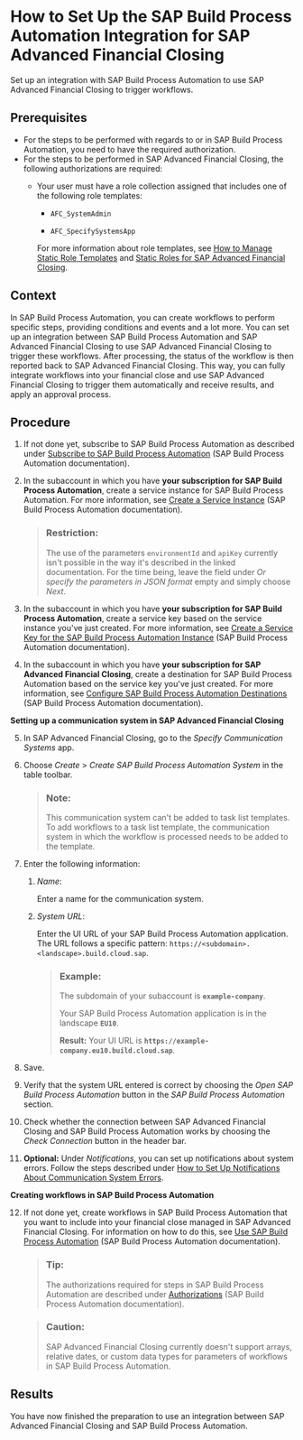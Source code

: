 <!-- loio0d8e37f0589e4ef7a9fbbc48de4c1ea4 -->

# How to Set Up the SAP Build Process Automation Integration for SAP Advanced Financial Closing

Set up an integration with SAP Build Process Automation to use SAP Advanced Financial Closing to trigger workflows.



<a name="loio0d8e37f0589e4ef7a9fbbc48de4c1ea4__prereq_nqx_p4r_zcc"/>

## Prerequisites

-   For the steps to be performed with regards to or in SAP Build Process Automation, you need to have the required authorization.
-   For the steps to be performed in SAP Advanced Financial Closing, the following authorizations are required:
    -   Your user must have a role collection assigned that includes one of the following role templates:

        -   `AFC_SystemAdmin`

        -   `AFC_SpecifySystemsApp`


        For more information about role templates, see [How to Manage Static Role Templates](../User-Management/how-to-manage-static-role-templates-0cca34d.md) and [Static Roles for SAP Advanced Financial Closing](../User-Management/static-roles-for-sap-advanced-financial-closing-b92a241.md).





## Context

In SAP Build Process Automation, you can create workflows to perform specific steps, providing conditions and events and a lot more. You can set up an integration between SAP Build Process Automation and SAP Advanced Financial Closing to use SAP Advanced Financial Closing to trigger these workflows. After processing, the status of the workflow is then reported back to SAP Advanced Financial Closing. This way, you can fully integrate workflows into your financial close and use SAP Advanced Financial Closing to trigger them automatically and receive results, and apply an approval process.



## Procedure

1.  If not done yet, subscribe to SAP Build Process Automation as described under [Subscribe to SAP Build Process Automation](https://help.sap.com/docs/build-process-automation/sap-build-process-automation/subscribe-to-sap-build-process-automation) \(SAP Build Process Automation documentation\).

2.  In the subaccount in which you have **your subscription for SAP Build Process Automation**, create a service instance for SAP Build Process Automation. For more information, see [Create a Service Instance](https://help.sap.com/docs/build-process-automation/sap-build-process-automation/create-service-instance) \(SAP Build Process Automation documentation\).

    > ### Restriction:  
    > The use of the parameters `environmentId` and `apiKey` currently isn't possible in the way it's described in the linked documentation. For the time being, leave the field under *Or specify the parameters in JSON format* empty and simply choose *Next*.

3.  In the subaccount in which you have **your subscription for SAP Build Process Automation**, create a service key based on the service instance you've just created. For more information, see [Create a Service Key for the SAP Build Process Automation Instance](https://help.sap.com/docs/build-process-automation/sap-build-process-automation/create-service-key-for-sap-build-process-automation-instance) \(SAP Build Process Automation documentation\).

4.  In the subaccount in which you have **your subscription for SAP Advanced Financial Closing**, create a destination for SAP Build Process Automation based on the service key you've just created. For more information, see [Configure SAP Build Process Automation Destinations](https://help.sap.com/docs/build-process-automation/sap-build-process-automation/configure-sap-build-process-automation-destinations) \(SAP Build Process Automation documentation\).


**Setting up a communication system in SAP Advanced Financial Closing**

5.  In SAP Advanced Financial Closing, go to the *Specify Communication Systems* app.

6.  Choose *Create* \> *Create SAP Build Process Automation System* in the table toolbar.

    > ### Note:  
    > This communication system can't be added to task list templates. To add workflows to a task list template, the communication system in which the workflow is processed needs to be added to the template.

7.  Enter the following information:

    1.  *Name*:

        Enter a name for the communication system.

    2.  *System URL*:

        Enter the UI URL of your SAP Build Process Automation application. The URL follows a specific pattern: `https://<subdomain>.<landscape>.build.cloud.sap`.

        > ### Example:  
        > The subdomain of your subaccount is **`example-company`**.
        > 
        > Your SAP Build Process Automation application is in the landscape **`EU10`**.
        > 
        > **Result:** Your UI URL is **`https://example-company.eu10.build.cloud.sap`**.


8.  Save.

9.  Verify that the system URL entered is correct by choosing the *Open SAP Build Process Automation* button in the *SAP Build Process Automation* section.

10. Check whether the connection between SAP Advanced Financial Closing and SAP Build Process Automation works by choosing the *Check Connection* button in the header bar.

11. **Optional:** Under *Notifications*, you can set up notifications about system errors. Follow the steps described under [How to Set Up Notifications About Communication System Errors](../System-Monitoring/how-to-set-up-notifications-about-communication-system-errors-835b2a2.md).


**Creating workflows in SAP Build Process Automation**

12. If not done yet, create workflows in SAP Build Process Automation that you want to include into your financial close managed in SAP Advanced Financial Closing. For information on how to do this, see [Use SAP Build Process Automation](https://help.sap.com/docs/build-process-automation/sap-build-process-automation/using-sap-build-process-automation) \(SAP Build Process Automation documentation\).

    > ### Tip:  
    > The authorizations required for steps in SAP Build Process Automation are described under [Authorizations](https://help.sap.com/docs/build-process-automation/sap-build-process-automation/authorizations) \(SAP Build Process Automation documentation\).

    > ### Caution:  
    > SAP Advanced Financial Closing currently doesn't support arrays, relative dates, or custom data types for parameters of workflows in SAP Build Process Automation.




<a name="loio0d8e37f0589e4ef7a9fbbc48de4c1ea4__result_r2l_qxr_zcc"/>

## Results

You have now finished the preparation to use an integration between SAP Advanced Financial Closing and SAP Build Process Automation.

